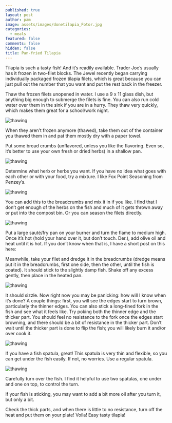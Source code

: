 ```yaml
---
published: true
layout: post
author: pam
image: assets/images/donetilapia_Fotor.jpg
categories:
  - meals
featured: false
comments: false
hidden: false
title: Pan-fried Tilapia
---
```


Tilapia is such a tasty fish!  And it’s readily available.  Trader Joe’s usually has it frozen in two-filet blocks.  The Jewel recently began carrying individually packaged frozen tilapia filets, which is great because you can just pull out the number that you want and put the rest back in the freezer.

Thaw the frozen filets unopened in water. I use a 9 x 11 glass dish, but anything big enough to submerge the filets is fine.  You can also run cold water over them in the sink if you are in a hurry.  They thaw very quickly, which makes them great for a school/work night.

![thawing](assets/images/thawingtilapia_Fotor.jpg)

When they aren’t frozen anymore (thawed), take them out of the container you thawed them in and pat them mostly dry with a paper towel. 

Put some bread crumbs (unflavored, unless you like the flavoring.  Even so, it’s better to use your own fresh or dried herbs) in a shallow pan.  

![thawing](assets/images/breadcrumbs_Fotor.jpg)

Determine what herb or herbs you want.  If you have no idea what goes with each other or with your food, try a mixture.  I like Fox Point Seasoning from Penzey’s. 

![thawing](assets/images/foxpoint_Fotor.jpg)

You can add this to the breadcrumbs and mix it in if you like.  I find that I don’t get enough of the herbs on the fish and much of it gets thrown away or put into the compost bin.  Or you can season the filets directly.

![thawing](assets/images/herbedbreadcrumbs_Fotor.jpg)

Put a large sauté/fry pan on your burner and turn the flame to medium high.  Once it’s hot (hold your hand over it, but don’t touch.  Der.), add olive oil and heat until it is hot.  If you don’t know when that is, I have a short post on this here: 

Meanwhile, take your filet and dredge it in the breadcrumbs (dredge means put it in the breadcrumbs, first one side, then the other, until the fish is coated).  It should stick to the slightly damp fish. Shake off any excess gently, then place in the heated pan.

![thawing](assets/images/dredgingfilet_Fotor.jpg)

It should sizzle.  Now right now you may be panicking: how will I know when it’s done?  A couple things: first, you will see the edges start to turn brown, particularly the thinner edges.  You can also stick a long-tined fork in the fish and see what it feels like.  Try poking both the thinner edge and the thicker part.  You should feel no resistance to the fork once the edges start browning, and there should be a bit of resistance in the thicker part.  Don’t wait until the thicker part is done to flip the fish; you will likely burn it and/or over cook it.

![thawing](assets/images/testingdoneness_Fotor.jpg)

If you have a fish spatula, great!  This spatula is very thin and flexible, so you can get under the fish easily.  If not, no worries.  Use a regular spatula.

![thawing](assets/images/fishspatula_Fotor.jpg)

Carefully turn over the fish.  I find it helpful to use two spatulas, one under and one on top, to control the turn.  

If your fish is sticking, you may want to add a bit more oil after you turn it, but only a bit.

Check the thick parts, and when there is little to no resistance, turn off the heat and put them on your plate! Voila! Easy tasty tilapia!

